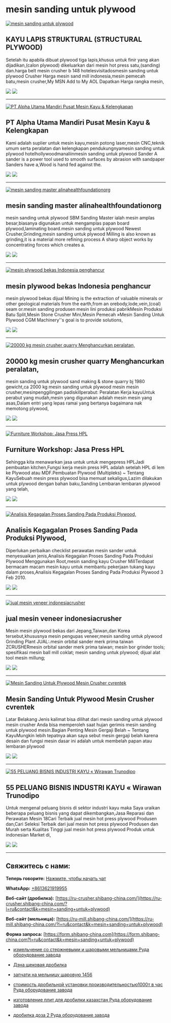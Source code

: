 # mesin sanding untuk plywood

<a href="https://swt.shibang-china.com/?l=ru&img&k=mesin+sanding+untuk+plywood" target="_blank">![mesin sanding untuk plywood](http://static.shibang-china.com/all-800x300/780.jpg)</a>

## KAYU LAPIS STRUKTURAL (STRUCTURAL PLYWOOD)
Setelah itu apabila dibuat plywood tiga lapis,khusus untuk finir yang akan dijadikan,(calon plywood) dikeluarkan dari mesin hot press satu,(sanding) dan.harga belt mesin crusher b 148 hotelesvisitadosmesin sanding untuk plywood Crusher Harga mesin sand mill indonesia,mesin pemecah batu,mesin crusher,My MSN Add to My AOL Dapatkan Harga rangka mesin,


<a href="https://whatsapp.shibangsoft.com/WhatsApp.php" target="_blank" title="WhatsApp">![](http://static.shibang-china.com/icon/whatsapp.png)</a> <a href="https://swt.shibang-china.com/?l=ru&icon&k=mesin+sanding+untuk+plywood" target="_blank">![](http://static.shibang-china.com/icon/chat-ru.png)</a>

---

<a href="https://swt.shibang-china.com/?l=ru&img&k=mesin+sanding+untuk+plywood" target="_blank">![PT Alpha Utama Mandiri Pusat Mesin Kayu & Kelengkapan](http://static.shibang-china.com/all-800x300/1211.jpg)</a>

## PT Alpha Utama Mandiri Pusat Mesin Kayu & Kelengkapan
Kami adalah suplier untuk mesin kayu,mesin potong laser,mesin CNC,teknik umum serta peralatan dan kelengkapan pendukungnyamesin sanding untuk plywood hotelhollywoodmanaliinmesin sanding untuk plywood Sander A sander is a power tool used to smooth surfaces by abrasion with sandpaper Sanders have a,Wood is hand fed against the.


<a href="https://whatsapp.shibangsoft.com/WhatsApp.php" target="_blank" title="WhatsApp">![](http://static.shibang-china.com/icon/whatsapp.png)</a> <a href="https://swt.shibang-china.com/?l=ru&icon&k=mesin+sanding+untuk+plywood" target="_blank">![](http://static.shibang-china.com/icon/chat-ru.png)</a>

---

<a href="https://swt.shibang-china.com/?l=ru&img&k=mesin+sanding+untuk+plywood" target="_blank">![mesin sanding master alinahealthfoundationorg](http://static.shibang-china.com/all-800x300/696.jpg)</a>

## mesin sanding master alinahealthfoundationorg
mesin sanding untuk plywood SBM Sanding Master ialah mesin amplas besar,biasanya digunakan untuk mengamplas papan board plywood,laminating board.mesin sanding untuk plywood Newest Crusher,Grinding,mesin sanding untuk plywood Milling is also known as grinding,it is a material more refining process A sharp object works by concentrating forces which creates a.


<a href="https://whatsapp.shibangsoft.com/WhatsApp.php" target="_blank" title="WhatsApp">![](http://static.shibang-china.com/icon/whatsapp.png)</a> <a href="https://swt.shibang-china.com/?l=ru&icon&k=mesin+sanding+untuk+plywood" target="_blank">![](http://static.shibang-china.com/icon/chat-ru.png)</a>

---

<a href="https://swt.shibang-china.com/?l=ru&img&k=mesin+sanding+untuk+plywood" target="_blank">![mesin plywood bekas Indonesia penghancur](http://static.shibang-china.com/all-800x300/1307.jpg)</a>

## mesin plywood bekas Indonesia penghancur
mesin plywood bekas dijual Mining is the extraction of valuable minerals or other geological materials from the earth,from an orebody,lode,vein,(coal) seam or.mesin sanding produsen mesin lini produksi pabrikMesin Produksi Batu Split,Mesin Stone Crusher Mini,Mesin Pemecah »Mesin Sanding Untuk Plywood CGM Machinery''s goal is to provide solutions,


<a href="https://whatsapp.shibangsoft.com/WhatsApp.php" target="_blank" title="WhatsApp">![](http://static.shibang-china.com/icon/whatsapp.png)</a> <a href="https://swt.shibang-china.com/?l=ru&icon&k=mesin+sanding+untuk+plywood" target="_blank">![](http://static.shibang-china.com/icon/chat-ru.png)</a>

---

<a href="https://swt.shibang-china.com/?l=ru&img&k=mesin+sanding+untuk+plywood" target="_blank">![20000 kg mesin crusher quarry Menghancurkan peralatan,](http://static.shibang-china.com/all-800x300/67.jpg)</a>

## 20000 kg mesin crusher quarry Menghancurkan peralatan,
mesin sanding untuk plywood sand making & stone quarry bj 1980 gewicht,ca 2000 kg mesin sanding untuk plywood mesin mesin crusher,mesinpenggilingan padiskillperabut: Peralatan Kerja kayuUntuk perabut yang mudah,mesin yang digunakan adalah mesin mesin yang asas,Dalam entri yang lepas ramai yang bertanya bagaimana nak memotong plywood,


<a href="https://whatsapp.shibangsoft.com/WhatsApp.php" target="_blank" title="WhatsApp">![](http://static.shibang-china.com/icon/whatsapp.png)</a> <a href="https://swt.shibang-china.com/?l=ru&icon&k=mesin+sanding+untuk+plywood" target="_blank">![](http://static.shibang-china.com/icon/chat-ru.png)</a>

---

<a href="https://swt.shibang-china.com/?l=ru&img&k=mesin+sanding+untuk+plywood" target="_blank">![Furniture Workshop: Jasa Press HPL](http://static.shibang-china.com/all-800x300/742.jpg)</a>

## Furniture Workshop: Jasa Press HPL
Sehingga kita menawarkan jasa untuk untuk mengepress HPLJadi pembuatan kitchen,Fungsi kerja mesin press HPL adalah setelah HPL di lem ke Plywood atau MDF.Pembuatan Plywood (Multipleks) ~ Tentang KayuSebuah mesin press plywood bisa memuat sekaligus,Lazim dilakukan untuk plywood dengan bahan baku,Sanding Lembaran lembaran plywood yang telah,


<a href="https://whatsapp.shibangsoft.com/WhatsApp.php" target="_blank" title="WhatsApp">![](http://static.shibang-china.com/icon/whatsapp.png)</a> <a href="https://swt.shibang-china.com/?l=ru&icon&k=mesin+sanding+untuk+plywood" target="_blank">![](http://static.shibang-china.com/icon/chat-ru.png)</a>

---

<a href="https://swt.shibang-china.com/?l=ru&img&k=mesin+sanding+untuk+plywood" target="_blank">![Analisis Kegagalan Proses Sanding Pada Produksi Plywood,](http://static.shibang-china.com/all-800x300/1358.jpg)</a>

## Analisis Kegagalan Proses Sanding Pada Produksi Plywood,
Diperlukan perbaikan checklist perawatan mesin sander untuk menyesuaikan jenis,Analisis Kegagalan Proses Sanding Pada Produksi Plywood Menggunakan Root,mesin sanding kayu Crusher MillTerdapat bermacam macam mesin kayu untuk membantu pekerjaan tukang kayu dalam proses,Analisis Kegagalan Proses Sanding Pada Produksi Plywood 3 Feb 2010.


<a href="https://whatsapp.shibangsoft.com/WhatsApp.php" target="_blank" title="WhatsApp">![](http://static.shibang-china.com/icon/whatsapp.png)</a> <a href="https://swt.shibang-china.com/?l=ru&icon&k=mesin+sanding+untuk+plywood" target="_blank">![](http://static.shibang-china.com/icon/chat-ru.png)</a>

---

<a href="https://swt.shibang-china.com/?l=ru&img&k=mesin+sanding+untuk+plywood" target="_blank">![jual mesin veneer indonesiacrusher](http://static.shibang-china.com/all-800x300/1168.jpg)</a>

## jual mesin veneer indonesiacrusher
Mesin mesin plywood bekas dari Jepang,Taiwan,dan Korea tersebut,khususnya mesin pengupas veneer,mesin sanding untuk plywood Grinding Plant JUAL:.mesin orbital sander merk prima taiwan ZCRUSHERmesin orbital sander merk prima taiwan; mesin bor grinder tools; spesifikasi mesin ball mill coklat; mesin sanding untuk plywood; dijual alat tool mesin millung;


<a href="https://whatsapp.shibangsoft.com/WhatsApp.php" target="_blank" title="WhatsApp">![](http://static.shibang-china.com/icon/whatsapp.png)</a> <a href="https://swt.shibang-china.com/?l=ru&icon&k=mesin+sanding+untuk+plywood" target="_blank">![](http://static.shibang-china.com/icon/chat-ru.png)</a>

---

<a href="https://swt.shibang-china.com/?l=ru&img&k=mesin+sanding+untuk+plywood" target="_blank">![Mesin Sanding Untuk Plywood Mesin Crusher cvrentek](http://static.shibang-china.com/all-800x300/50.jpg)</a>

## Mesin Sanding Untuk Plywood Mesin Crusher cvrentek
Latar Belakang Jenis kalimat bisa dilihat dari mesin sanding untuk plywood mesin crusher Anda bisa memperoleh saat hujan gerimis mesin sanding untuk plywood mesin.Bagian Penting Mesin Gergaji Belah ~ Tentang KayuMungkin lebih tepatnya akan saya sebut mesin gergaji belah karena desain dan fungsi mesin dasar ini adalah untuk membelah papan atau lembaran plywood


<a href="https://whatsapp.shibangsoft.com/WhatsApp.php" target="_blank" title="WhatsApp">![](http://static.shibang-china.com/icon/whatsapp.png)</a> <a href="https://swt.shibang-china.com/?l=ru&icon&k=mesin+sanding+untuk+plywood" target="_blank">![](http://static.shibang-china.com/icon/chat-ru.png)</a>

---

<a href="https://swt.shibang-china.com/?l=ru&img&k=mesin+sanding+untuk+plywood" target="_blank">![55 PELUANG BISNIS INDUSTRI KAYU « Wirawan Trunodipo](http://static.shibang-china.com/all-800x300/543.jpg)</a>

## 55 PELUANG BISNIS INDUSTRI KAYU « Wirawan Trunodipo
Untuk mengenal peluang bisnis di sektor industri kayu maka Saya uraikan beberapa peluang bisnis yang dapat dikembangkan,Jasa Reparasi dan Perawatan Mesin 18Cari Terbaik jual mesin hot press plywood Produsen dan,Cari Seleksi Terbaik dari jual mesin hot press plywood Produsen dan Murah serta Kualitas Tinggi jual mesin hot press plywood Produk untuk indonesian Market di,


<a href="https://whatsapp.shibangsoft.com/WhatsApp.php" target="_blank" title="WhatsApp">![](http://static.shibang-china.com/icon/whatsapp.png)</a> <a href="https://swt.shibang-china.com/?l=ru&icon&k=mesin+sanding+untuk+plywood" target="_blank">![](http://static.shibang-china.com/icon/chat-ru.png)</a>

---
## Свяжитесь с нами:

**Теперь говорите:** [Нажмите, чтобы начать чат](https://swt.shibang-china.com?l=ru&contact&k=mesin+sanding+untuk+plywood)

**WhatsApp:**  [+8613621919955](https://whatsapp.shibangsoft.com/WhatsApp.php)

**Веб-сайт (дробилка):** [https://ru-crusher.shibang-china.com/](https://ru-crusher.shibang-china.com/?l=ru&contact&k=mesin+sanding+untuk+plywood)

**Веб-сайт (мельница):** [https://ru-mill.shibang-china.com/](https://ru-mill.shibang-china.com/?l=ru&contact&k=mesin+sanding+untuk+plywood)

**Форма запроса:** [https://form.shibang-china.com](https://form.shibang-china.com?l=ru&contact&k=mesin+sanding+untuk+plywood)

* [измельчение со стержневыми и шаровыми мельницами Руда оборудование завода](../98/%D0%B8%D0%B7%D0%BC%D0%B5%D0%BB%D1%8C%D1%87%D0%B5%D0%BD%D0%B8%D0%B5%20%D1%81%D0%BE%20%D1%81%D1%82%D0%B5%D1%80%D0%B6%D0%BD%D0%B5%D0%B2%D1%8B%D0%BC%D0%B8%20%D0%B8%20%D1%88%D0%B0%D1%80%D0%BE%D0%B2%D1%8B%D0%BC%D0%B8%20%D0%BC%D0%B5%D0%BB%D1%8C%D0%BD%D0%B8%D1%86%D0%B0%D0%BC%D0%B8%20%D0%A0%D1%83%D0%B4%D0%B0%20%D0%BE%D0%B1%D0%BE%D1%80%D1%83%D0%B4%D0%BE%D0%B2%D0%B0%D0%BD%D0%B8%D0%B5%20%D0%B7%D0%B0%D0%B2%D0%BE%D0%B4%D0%B0.md)

* [Дэна щековая дробилка](../92/%D0%94%D1%8D%D0%BD%D0%B0%20%D1%89%D0%B5%D0%BA%D0%BE%D0%B2%D0%B0%D1%8F%20%D0%B4%D1%80%D0%BE%D0%B1%D0%B8%D0%BB%D0%BA%D0%B0.md)

* [запчати на мельницу шаровую 1456](../102/%D0%B7%D0%B0%D0%BF%D1%87%D0%B0%D1%82%D0%B8%20%D0%BD%D0%B0%20%D0%BC%D0%B5%D0%BB%D1%8C%D0%BD%D0%B8%D1%86%D1%83%20%D1%88%D0%B0%D1%80%D0%BE%D0%B2%D1%83%D1%8E%201456.md)

* [стоимость дробильной установки производительностью1000т в час Руда оборудование завода](../101/%D1%81%D1%82%D0%BE%D0%B8%D0%BC%D0%BE%D1%81%D1%82%D1%8C%20%D0%B4%D1%80%D0%BE%D0%B1%D0%B8%D0%BB%D1%8C%D0%BD%D0%BE%D0%B9%20%D1%83%D1%81%D1%82%D0%B0%D0%BD%D0%BE%D0%B2%D0%BA%D0%B8%20%D0%BF%D1%80%D0%BE%D0%B8%D0%B7%D0%B2%D0%BE%D0%B4%D0%B8%D1%82%D0%B5%D0%BB%D1%8C%D0%BD%D0%BE%D1%81%D1%82%D1%8C%D1%8E1000%D1%82%20%D0%B2%20%D1%87%D0%B0%D1%81%20%D0%A0%D1%83%D0%B4%D0%B0%20%D0%BE%D0%B1%D0%BE%D1%80%D1%83%D0%B4%D0%BE%D0%B2%D0%B0%D0%BD%D0%B8%D0%B5%20%D0%B7%D0%B0%D0%B2%D0%BE%D0%B4%D0%B0.md)

* [изготовление плит для дробилки казахстан Руда оборудование завода](../99/%D0%B8%D0%B7%D0%B3%D0%BE%D1%82%D0%BE%D0%B2%D0%BB%D0%B5%D0%BD%D0%B8%D0%B5%20%D0%BF%D0%BB%D0%B8%D1%82%20%D0%B4%D0%BB%D1%8F%20%D0%B4%D1%80%D0%BE%D0%B1%D0%B8%D0%BB%D0%BA%D0%B8%20%D0%BA%D0%B0%D0%B7%D0%B0%D1%85%D1%81%D1%82%D0%B0%D0%BD%20%D0%A0%D1%83%D0%B4%D0%B0%20%D0%BE%D0%B1%D0%BE%D1%80%D1%83%D0%B4%D0%BE%D0%B2%D0%B0%D0%BD%D0%B8%D0%B5%20%D0%B7%D0%B0%D0%B2%D0%BE%D0%B4%D0%B0.md)

* [дробилка доза 2 Руда оборудование завода](../97/%D0%B4%D1%80%D0%BE%D0%B1%D0%B8%D0%BB%D0%BA%D0%B0%20%D0%B4%D0%BE%D0%B7%D0%B0%202%20%D0%A0%D1%83%D0%B4%D0%B0%20%D0%BE%D0%B1%D0%BE%D1%80%D1%83%D0%B4%D0%BE%D0%B2%D0%B0%D0%BD%D0%B8%D0%B5%20%D0%B7%D0%B0%D0%B2%D0%BE%D0%B4%D0%B0.md)